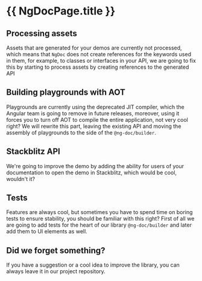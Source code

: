 # {{ NgDocPage.title }}

## Processing assets

Assets that are generated for your demos are currently not processed, which means that `NgDoc`
does not create references for the keywords used in them, for example, to classes or interfaces in
your API, we are going to fix this by starting to process assets by creating references to the
generated API

## Building playgrounds with AOT

Playgrounds are currently using the deprecated JIT compiler, which the Angular team is going to
remove in future releases, moreover, using it forces you to turn off AOT to compile the entire
application, not very cool right? We will rewrite this part, leaving the existing API and moving the
assembly of playgrounds to the side of the `@ng-doc/builder`.

## Stackblitz API

We're going to improve the demo by adding the ability for users of your documentation to open the
demo in Stackblitz, which would be cool, wouldn't it?

## Tests

Features are always cool, but sometimes you have to spend time on boring tests to ensure stability,
you should be familiar with this right? First of all we are going to add tests for the heart of
our library `@ng-doc/builder` and later add them to UI elements as well.

## Did we forget something?

If you have a suggestion or a cool idea to improve the library, you can always leave it in our
project repository.

